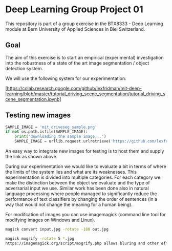 # Deep Learning Group Project 01

This repository is part of a group exercise in the BTX8333 - Deep Learning module at Bern University of Applied Sciences in Biel Switzerland.

## Goal

The aim of this exercise is to start an empirical (experimental) investigation into the robustness of a state of the art image segmentation / object detection system.

We will use the following system for our experimentation:

[https://colab.research.google.com/github/lexfridman/mit-deep-learning/blob/master/tutorial_driving_scene_segmentation/tutorial_driving_scene_segmentation.ipynb]

## Testing new images

```python
SAMPLE_IMAGE = 'mit_driveseg_sample.png'
if not os.path.isfile(SAMPLE_IMAGE):
    print('downloading the sample image...')
    SAMPLE_IMAGE = urllib.request.urlretrieve('https://github.com/lexfridman/mit-deep-learning/blob/master/tutorial_driving_scene_segmentation/mit_driveseg_sample.png?raw=true')[0]
```

An easy way to integrate new images for testing is to host them and supply the link as shown above.

During our experimentation we would like to evaluate a bit in terms of where the limits of the system lies and what are its weaknesses. 
This experimentation is divided into multiple categories.
For each category we make the distinction between the object we evaluate and the type of adversarial input we use.
Similar work has been done also in natural language processing where people managed to significantly reduce the performance of text classifiers by changing the order of sentences (in a way that would not change the meaning for a human being).

For modifcation of images you can use imagemagick (command line tool for modifying images on Windows and Linux).

```bash
magick convert input.jpg -rotate -180 out.jpg

magick mogrify -rotate 5 *.jpg
https://imagemagick.org/script/mogrify.php allows bluring and other effects.

```
